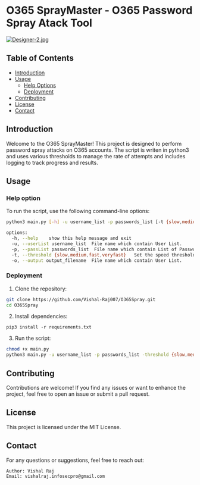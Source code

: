 # O365 SprayMaster - O365 Password Spray Atack Tool

[![Designer-2.jpg](https://i.postimg.cc/dt97gtwg/Designer-2.jpg)](https://postimg.cc/7ffY24CN)

## Table of Contents

- [Introduction](#introduction)
- [Usage](#usage)
  - [Help Options](#help-options)
  - [Deployment](#deployment)
- [Contributing](#contributing)
- [License](#license)
- [Contact](#contact)

## Introduction

Welcome to the O365 SprayMaster! This project is designed to perform password spray attacks on O365 accounts. The script is writen in python3 and uses various thresholds to manage the rate of attempts and includes logging to track progress and results.

## Usage

### Help option

To run the script, use the following command-line options:

```bash
python3 main.py [-h] -u username_list -p passwords_list [-t {slow,medium,fast,veryfast}] [-o output_filename]

options:
  -h, --help    show this help message and exit
  -u, --userList username_list  File name which contain User List.
  -p, --passList passwords_list  File name which contain List of Passwords.
  -t, --threshold {slow,medium,fast,veryfast}   Set the speed threshold for the attack (slow, medium, fast). Default is fast.
  -o, --output output_filename  File name which contain User List.
```

### Deployment

1. Clone the repository:

```bash
git clone https://github.com/Vishal-Raj007/O365Spray.git
cd O365Spray
```

2. Install dependencies:

```
pip3 install -r requirements.txt
```

3. Run the script:

```bash
chmod +x main.py
python3 main.py -u username_list -p passwords_list -threshold {slow,medium,fast,veryfast} -o output_filename
```

## Contributing

Contributions are welcome! If you find any issues or want to enhance the project, feel free to open an issue or submit a pull request.

## License

This project is licensed under the MIT License.

## Contact

For any questions or suggestions, feel free to reach out:

    Author: Vishal Raj
    Email: vishalraj.infosecpro@gmail.com
